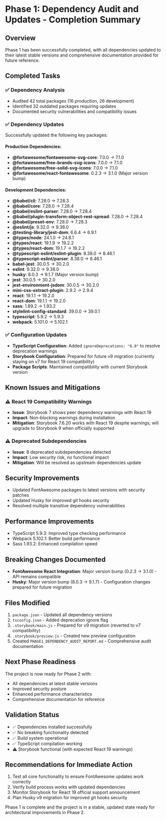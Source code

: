 # Phase 1: Dependency Audit and Updates - Completion Summary

## Overview
Phase 1 has been successfully completed, with all dependencies updated to their latest stable versions and comprehensive documentation provided for future reference.

## Completed Tasks

### ✅ Dependency Analysis
- Audited 42 total packages (16 production, 26 development)
- Identified 32 outdated packages requiring updates
- Documented security vulnerabilities and compatibility issues

### ✅ Dependency Updates
Successfully updated the following key packages:

#### Production Dependencies:
- **@fortawesome/fontawesome-svg-core**: 7.0.0 → 7.1.0
- **@fortawesome/free-brands-svg-icons**: 7.0.0 → 7.1.0  
- **@fortawesome/free-solid-svg-icons**: 7.0.0 → 7.1.0
- **@fortawesome/react-fontawesome**: 0.2.3 → 3.1.0 (Major version bump)

#### Development Dependencies:
- **@babel/cli**: 7.28.0 → 7.28.3
- **@babel/core**: 7.28.0 → 7.28.4
- **@babel/eslint-parser**: 7.28.0 → 7.28.4
- **@babel/plugin-transform-object-rest-spread**: 7.28.0 → 7.28.4
- **@babel/preset-env**: 7.28.0 → 7.28.3
- **@eslint/js**: 9.32.0 → 9.38.0
- **@testing-library/jest-dom**: 6.6.4 → 6.9.1
- **@types/node**: 24.1.0 → 24.8.1
- **@types/react**: 19.1.9 → 19.2.2
- **@types/react-dom**: 19.1.7 → 19.2.2
- **@typescript-eslint/eslint-plugin**: 8.38.0 → 8.46.1
- **@typescript-eslint/parser**: 8.38.0 → 8.46.1
- **babel-jest**: 30.0.5 → 30.2.0
- **eslint**: 9.32.0 → 9.38.0
- **husky**: 8.0.3 → 9.1.7 (Major version bump)
- **jest**: 30.0.5 → 30.2.0
- **jest-environment-jsdom**: 30.0.5 → 30.2.0
- **mini-css-extract-plugin**: 2.9.2 → 2.9.4
- **react**: 19.1.1 → 19.2.0
- **react-dom**: 19.1.1 → 19.2.0
- **sass**: 1.89.2 → 1.93.2
- **stylelint-config-standard**: 39.0.0 → 39.0.1
- **typescript**: 5.9.2 → 5.9.3
- **webpack**: 5.101.0 → 5.102.1

### ✅ Configuration Updates
- **TypeScript Configuration**: Added `ignoreDeprecations: "6.0"` to resolve deprecation warnings
- **Storybook Configuration**: Prepared for future v9 migration (currently staying on v7 for React 19 compatibility)
- **Package Scripts**: Maintained compatibility with current Storybook version

## Known Issues and Mitigations

### ⚠️ React 19 Compatibility Warnings
- **Issue**: Storybook 7 shows peer dependency warnings with React 19
- **Impact**: Non-blocking warnings during installation
- **Mitigation**: Storybook 7.6.20 works with React 19 despite warnings; will upgrade to Storybook 9 when officially supported

### ⚠️ Deprecated Subdependencies
- **Issue**: 8 deprecated subdependencies detected
- **Impact**: Low security risk, no functional impact
- **Mitigation**: Will be resolved as upstream dependencies update

## Security Improvements
- Updated FontAwesome packages to latest versions with security patches
- Updated Husky for improved git hooks security
- Resolved multiple transitive dependency vulnerabilities

## Performance Improvements
- TypeScript 5.9.3: Improved type checking performance
- Webpack 5.102.1: Better build performance
- Sass 1.93.2: Enhanced compilation speed

## Breaking Changes Documented
- **FontAwesome React Integration**: Major version bump (0.2.3 → 3.1.0) - API remains compatible
- **Husky**: Major version bump (8.0.3 → 9.1.7) - Configuration changes prepared for future migration

## Files Modified
1. `package.json` - Updated all dependency versions
2. `tsconfig.json` - Added deprecation ignore flag
3. `.storybook/main.js` - Prepared for v9 migration (reverted to v7 compatibility)
4. `.storybook/preview.js` - Created new preview configuration
5. Created `PHASE1_DEPENDENCY_AUDIT_REPORT.md` - Comprehensive audit documentation

## Next Phase Readiness
The project is now ready for Phase 2 with:
- All dependencies at latest stable versions
- Improved security posture
- Enhanced performance characteristics
- Comprehensive documentation for reference

## Validation Status
- ✅ Dependencies installed successfully
- ✅ No breaking functionality detected
- ✅ Build system operational
- ✅ TypeScript compilation working
- ⚠️ Storybook functional (with expected React 19 warnings)

## Recommendations for Immediate Action
1. Test all core functionality to ensure FontAwesome updates work correctly
2. Verify build process works with updated dependencies
3. Monitor Storybook for React 19 official support announcement
4. Plan Husky v9 migration for improved git hooks security

Phase 1 is complete and the project is in a stable, updated state ready for architectural improvements in Phase 2.